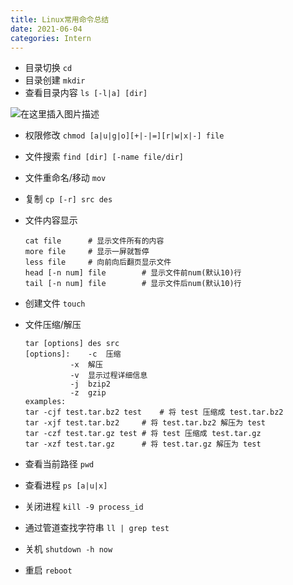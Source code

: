 ```yaml
---
title: Linux常用命令总结
date: 2021-06-04
categories: Intern
---
```

- 目录切换 `cd`
- 目录创建 `mkdir`
- 查看目录内容 `ls [-l|a] [dir]`

![在这里插入图片描述](https://img-blog.csdnimg.cn/20190428140017647.png?x-oss-process=image/watermark,type_ZmFuZ3poZW5naGVpdGk,shadow_10,text_aHR0cHM6Ly9ibG9nLmNzZG4ubmV0L1Jvb2tpZXhpYW9NdV9h,size_16,color_FFFFFF,t_70)

<!--more-->

- 权限修改 `chmod [a|u|g|o][+|-|=][r|w|x|-] file` 

- 文件搜索 `find [dir] [-name file/dir]`

- 文件重命名/移动 `mov`

- 复制 `cp [-r] src des`

- 文件内容显示

  ```shell
  cat file		# 显示文件所有的内容
  more file		# 显示一屏就暂停
  less file		# 向前向后翻页显示文件
  head [-n num] file 		# 显示文件前num(默认10)行
  tail [-n num] file		# 显示文件后num(默认10)行
  ```

- 创建文件 `touch`

- 文件压缩/解压

  ```shell
  tar [options] des src
  [options]: 	-c	压缩
  			-x	解压
  			-v  显示过程详细信息
  			-j	bzip2
  			-z	gzip
  examples:
  tar -cjf test.tar.bz2 test	# 将 test 压缩成 test.tar.bz2
  tar -xjf test.tar.bz2		# 将 test.tar.bz2 解压为 test
  tar -czf test.tar.gz test	# 将 test 压缩成 test.tar.gz
  tar -xzf test.tar.gz		# 将 test.tar.gz 解压为 test
  ```

- 查看当前路径 `pwd`

- 查看进程 `ps [a|u|x]`

- 关闭进程 `kill -9 process_id`

- 通过管道查找字符串 `ll | grep test`

- 关机 `shutdown -h now`

- 重启 `reboot`